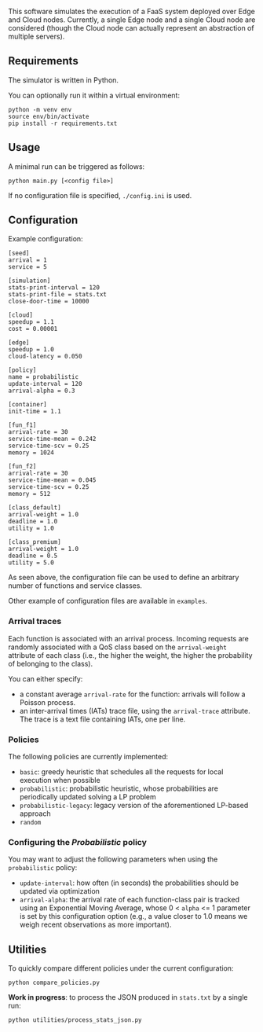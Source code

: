 This software simulates the execution of a FaaS system deployed over Edge and 
Cloud nodes.
Currently, a single Edge node and a single Cloud node are considered (though
the Cloud node can actually represent an abstraction of multiple servers).


## Requirements

The simulator is written in Python.

You can optionally run it within a virtual environment:

	python -m venv env
	source env/bin/activate
	pip install -r requirements.txt 

## Usage

A minimal run can be triggered as follows:

	python main.py [<config file>]

If no configuration file is specified, `./config.ini` is used.

## Configuration

Example configuration:

	[seed]
	arrival = 1
	service = 5

	[simulation]
	stats-print-interval = 120
	stats-print-file = stats.txt
	close-door-time = 10000

	[cloud]
	speedup = 1.1
	cost = 0.00001

	[edge]
	speedup = 1.0
	cloud-latency = 0.050

	[policy]
	name = probabilistic
	update-interval = 120
	arrival-alpha = 0.3

	[container]
	init-time = 1.1

	[fun_f1]
	arrival-rate = 30
	service-time-mean = 0.242
	service-time-scv = 0.25
	memory = 1024

	[fun_f2]
	arrival-rate = 30
	service-time-mean = 0.045
	service-time-scv = 0.25
	memory = 512

	[class_default]
	arrival-weight = 1.0
	deadline = 1.0
	utility = 1.0

	[class_premium]
	arrival-weight = 1.0
	deadline = 0.5
	utility = 5.0


As seen above, the configuration file can be used to define an arbitrary number
of functions and service classes.

Other example of configuration files are available in `examples`.

### Arrival traces

Each function is associated with an arrival process. Incoming requests
are randomly associated with a QoS class based on the `arrival-weight` attribute
of each class (i.e., the higher the weight, the higher the probability of
belonging to the class). 

You can either specify:

- a constant average `arrival-rate` for the function: arrivals will follow a
Poisson process.
- an inter-arrival times (IATs) trace file, using the `arrival-trace` attribute. The
  trace is a text file containing IATs, one per line.

### Policies

The following policies are currently implemented:

- `basic`: greedy heuristic that schedules all the requests for
  local execution when possible
- `probabilistic`: probabilistic heuristic, whose probabilities are periodically
  updated solving a LP problem
- `probabilistic-legacy`: legacy version of the aforementioned LP-based approach
- `random`

### Configuring the *Probabilistic* policy

You may want to adjust the following parameters when using the 
`probabilistic` policy:

- `update-interval`: how often (in seconds) the probabilities should be 
updated via optimization
- `arrival-alpha`: the arrival rate of each function-class pair is tracked using
an Exponential Moving Average, whose 0 < `alpha` <= 1 parameter is set by this
configuration option (e.g., a value closer to 1.0 means we weigh recent
observations as more important).

## Utilities

To quickly compare different policies under the current configuration:

	python compare_policies.py

**Work in progress**: to process the JSON produced in `stats.txt` by a single
run:

	python utilities/process_stats_json.py
